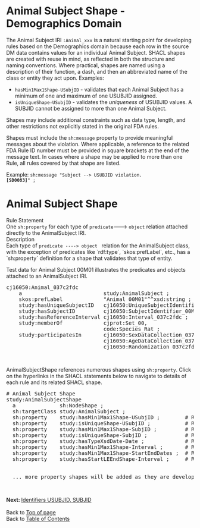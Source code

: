 <link href="styles.css?v=1" rel="stylesheet"/>
<a name='top'></a>

Animal Subject Shape - Demographics Domain
==================================

The Animal Subject IRI `:Animal_xxx` is a natural starting point for developing rules based on the Demographics domain because each row in the source DM data contains values for an individual Animal Subject. SHACL shapes are created with reuse in mind, as reflected in both the structure and naming conventions. Where practical, shapes are named using a description of their function, a dash, and then an abbreviated name of the class or entity they act upon. Examples:

* `hasMin1Max1Shape-USubjID` - validates that each Animal Subject has a minimum of one and maximum of one USUBJID assigned.  
* `isUniqueShape-USubjID`    - validates the *uniqueness* of USUBJID values. A SUBJID cannot be assigned to more than one Animal Subject.

Shapes may include additional constraints such as data type, length, and other restrictions not explicitly stated in the original FDA rules.

Shapes must include the `sh:message` property to provide meaningful messages about the violation. Where applicable, a reference to the related FDA Rule ID number must be provided in square brackets at the end of the message text. In cases where a shape may be applied to more than one Rule, all rules covered by that shape are listed.

Example:  <code>sh:message "Subject --> USUBJID violation. <b>[SD0083]</b>" ;</code>


# Animal Subject Shape

<div class='ruleState'>
  <div class='ruleState-header'>Rule Statement</div>
   One <code>sh:property</code> for each type of <code>predicate</code>---> <code>object</code> relation attached directly to the AnimalSubject IRI.
</div>


<div class='def'>
  <div class='def-header'>Description</div>
  Each type of <code>predicate ----> object </code> relation for the AnimalSubject class, with the exception of predicates like `rdf:type`, `skos:prefLabel`, etc.,  has a `sh:property` definition for a shape that validates that type of entity.
</div>


Test data for Animal Subject 00M01 illustrates the predicates and objects attached to an AnimalSubject IRI.
<pre class='data'>
cj16050:Animal_037c2fdc
    a                          study:AnimalSubject ;
    skos:prefLabel             "Animal 00M01"^^xsd:string ;
    study:hasUniqueSubjectID   cj16050:UniqueSubjectIdentifier_CJ16050_00M01 ;
    study:hasSubjectID         cj16050:SubjectIdentifier_00M01 ;
    study:hasReferenceInterval cj16050:Interval_037c2fdc ;
    study:memberOf             cjprot:Set_00, 
                               code:Species_Rat ;
    study:participatesIn       cj16050:SexDataCollection_037c2fdc ,
                               cj16050:AgeDataCollection_037c2fdc, 
                               cj16050:Randomization_037c2fdc .
</pre>
<br/>

<font class='shapeName'>AnimalSubjectShape</font> references numerous shapes using `sh:property`. Click on the hyperlinks in the SHACL statements below to navigate to details of each rule and its related SHACL shape. 

<pre class='shacl'>
# Animal Subject Shape
study:AnimalSubjectShape
  a              sh:NodeShape ;
  sh:targetClass study:AnimalSubject ;
  sh:property    study:hasMin1Max1Shape-USubjID ;        # Rule SD0083
  sh:property    study:isUniqueShape-USubjID ;           # Rule SD0083
  sh:property    study:hasMin1Max1Shape-SubjID ;         # Rule SD1001
  sh:property    study:isUniqueShape-SubjID ;            # Rule SD1001
  sh:property    study:hasTypeXsdDate-Date ;             # Rule SD1002
  sh:property    study:hasMin1Max1Shape-Interval ;       # Rule SD1002
  sh:property    study:hasMin1Max1Shape-StartEndDates ;  # Rule SD1002
  sh:property    study:hasStartLEEndShape-Interval ;     # Rule SD1002

  
  <font class='infoOmitted'>... more property shapes will be added as they are developed</font>
</pre>
<br/>


<b>Next: </b>[Identifiers USUBJID, SUBJID](SHACL-AnimalSubject-ID-Details.md)
<br/>
<br/>
Back to [Top of page](#top) <br/>
Back to [Table of Contents](TableOfContents.md)

